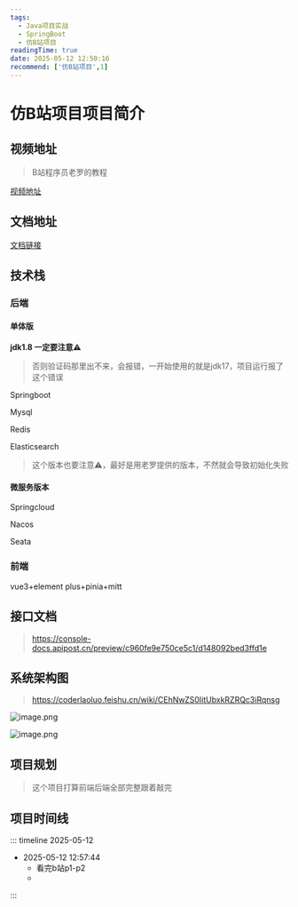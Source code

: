 ```yaml
---
tags:
  - Java项目实战
  - SpringBoot
  - 仿B站项目
readingTime: true
date: 2025-05-12 12:50:16
recommend: ['仿B站项目',1]
---
```

# 仿B站项目项目简介
## 视频地址
> B站程序员老罗的教程

[视频地址](https://www.bilibili.com/video/BV1aW2NYREFh?spm_id_from=333.788.videopod.episodes&vd_source=2074845aa36e291c34caa4671c3b2eda)

## 文档地址

[文档链接](https://coderlaoluo.feishu.cn/wiki/E9rBwSB3WiZtlckXFzecBUQznce)

## 技术栈
### 后端

#### 单体版

**jdk1.8  一定要注意⚠️**
> 否则验证码那里出不来，会报错，一开始使用的就是jdk17，项目运行报了这个错误

Springboot

Mysql

Redis

Elasticsearch
> 这个版本也要注意⚠️，最好是用老罗提供的版本，不然就会导致初始化失败

#### 微服务版本

Springcloud

Nacos

Seata

### 前端

vue3+element plus+pinia+mitt

## 接口文档

>https://console-docs.apipost.cn/preview/c960fe9e750ce5c1/d148092bed3ffd1e


## 系统架构图
>https://coderlaoluo.feishu.cn/wiki/CEhNwZS0IitUbxkRZRQc3iRqnsg

![image.png](https://imgsbo.oss-cn-shanghai.aliyuncs.com/undefined20250512125415421.png)

![image.png](https://imgsbo.oss-cn-shanghai.aliyuncs.com/undefined20250512125436517.png)

## 项目规划

> 这个项目打算前端后端全部完整跟着敲完

## 项目时间线

::: timeline 2025-05-12 
- 2025-05-12 12:57:44
	- 看完b站p1-p2
	- 


:::

